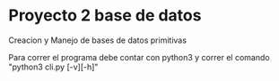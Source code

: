 # Proyecto 2 base de datos
Creacion y Manejo de bases de datos primitivas

Para correr el programa debe contar con python3 y correr el comando "python3 cli.py [-v][-h]"
